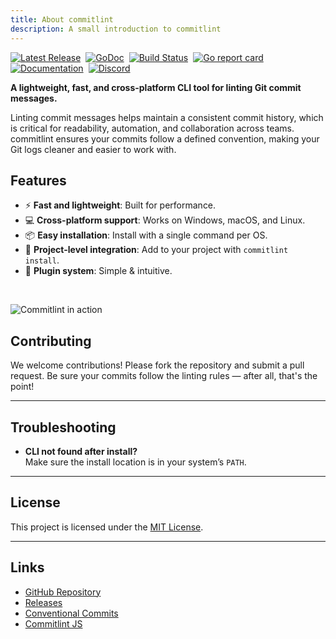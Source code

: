 ```yaml
---
title: About commitlint
description: A small introduction to commitlint
---
```


<div style="display: flex; gap:0.5rem;">
	<a href="https://github.com/jurienhamaker/commitlint/releases"><img src="https://img.shields.io/github/release/jurienhamaker/commitlint.svg" alt="Latest Release"></a>
	<a href="https://pkg.go.dev/github.com/jurienhamaker/commitlint?tab=doc"><img src="https://godoc.org/github.com/jurienhamaker/commitlint?status.svg" alt="GoDoc"></a>
	<a href="https://github.com/jurienhamaker/commitlint/actions"><img src="https://github.com/jurienhamaker/commitlint/actions/workflows/release.yml/badge.svg?event=release" alt="Build Status"></a>
	<a href="https://goreportcard.com/report/github.com/jurienhamaker/commitlint"><img src="https://goreportcard.com/badge/github.com/jurienhamaker/commitlint" alt="Go report card"></a>
</div>
<div style="display: flex; gap:0.5rem;">
	<a href="https://commitlint.jurien.dev"><img src="https://img.shields.io/badge/documentation-blue?logo=mdBook" alt="Documentation"></a>
	<a href="https://discord.gg/UttZbEd9zn"><img src="https://img.shields.io/discord/1164669271310356507?logo=discord&label=Discord" alt="Discord"></a>
</div>


**A lightweight, fast, and cross-platform CLI tool for linting Git commit messages.**

Linting commit messages helps maintain a consistent commit history, which is critical for readability, automation, and collaboration across teams. commitlint ensures your commits follow a defined convention, making your Git logs cleaner and easier to work with.

## Features

- ⚡ **Fast and lightweight**: Built for performance.
- 💻 **Cross-platform support**: Works on Windows, macOS, and Linux.
- 📦 **Easy installation**: Install with a single command per OS.
- 🔧 **Project-level integration**: Add to your project with `commitlint install`.
- 💉 **Plugin system**: Simple & intuitive.

<br />

![Commitlint in action](https://uploads.jurien.dev/Blacklab/commitlint-example.gif)

## Contributing

We welcome contributions! Please fork the repository and submit a pull request. Be sure your commits follow the linting rules — after all, that's the point!

---

## Troubleshooting

- **CLI not found after install?**  
  Make sure the install location is in your system’s `PATH`.

---

## License

This project is licensed under the [MIT License](LICENSE).

---

## Links

- [GitHub Repository](https://github.com/jurienhamaker/commitlint)
- [Releases](https://github.com/jurienhamaker/commitlint/releases)
- [Conventional Commits](https://www.conventionalcommits.org/)
- [Commitlint JS](https://commitlint.js.org/)

